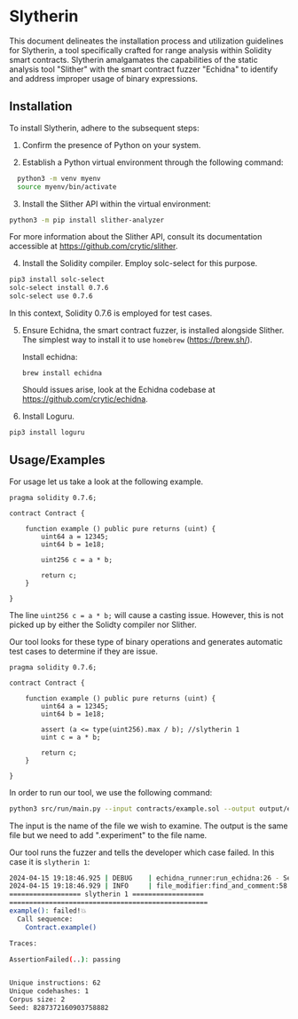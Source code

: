 # Slytherin

This document delineates the installation process and utilization guidelines for Slytherin, a tool specifically crafted for range analysis within Solidity smart contracts. Slytherin amalgamates the capabilities of the static analysis tool "Slither" with the smart contract fuzzer "Echidna" to identify and address improper usage of binary expressions.


## Installation

To install Slytherin, adhere to the subsequent steps:

1. Confirm the presence of Python on your system.

2. Establish a Python virtual environment through the following command:

```bash
  python3 -m venv myenv
  source myenv/bin/activate
```

3. Install the Slither API within the virtual environment:

```bash
python3 -m pip install slither-analyzer
```

For more information about the Slither API, consult its documentation accessible at https://github.com/crytic/slither.

4. Install the Solidity compiler. Employ solc-select for this purpose.

```bash
pip3 install solc-select
solc-select install 0.7.6
solc-select use 0.7.6
```
In this context, Solidity 0.7.6 is employed for test cases.

5. Ensure Echidna, the smart contract fuzzer, is installed alongside Slither. 
   The simplest way to install it to use `homebrew` (https://brew.sh/). 

   Install echidna:

   `brew install echidna`


   Should issues arise, look at the Echidna codebase at https://github.com/crytic/echidna.

6. Install Loguru. 
```bash
pip3 install loguru
```
## Usage/Examples

For usage let us take a look at the following example. 

```solidity
pragma solidity 0.7.6;

contract Contract {
   
    function example () public pure returns (uint) {
        uint64 a = 12345;
        uint64 b = 1e18;

        uint256 c = a * b;

        return c;
    }

}

```


The line `uint256 c = a * b;` will cause a casting issue. However, this is not picked up by either the Solidty compiler nor Slither. 

Our tool looks for these type of binary operations and generates automatic test cases to determine if they are issue. 

```solidity
pragma solidity 0.7.6;

contract Contract {
   
    function example () public pure returns (uint) {
        uint64 a = 12345;
        uint64 b = 1e18;

        assert (a <= type(uint256).max / b); //slytherin 1
        uint c = a * b;
        
        return c;
    }

}

```

In order to run our tool, we use the following command:
```bash
python3 src/run/main.py --input contracts/example.sol --output output/example.experiment.sol   
```

The input is the name of the file we wish to examine. The output is the same file but we need to add ".experiment" to the file name. 

Our tool runs the fuzzer and tells the developer which case failed. In this case it is `slytherin 1`:

```bash
2024-04-15 19:18:46.925 | DEBUG    | echidna_runner:run_echidna:26 - Sent ESC character signal to Echidna process.
2024-04-15 19:18:46.929 | INFO     | file_modifier:find_and_comment:58 - slytherin 1
================== slytherin 1 ==================
==================================================
example(): failed!💥  
  Call sequence:
    Contract.example()

Traces: 

AssertionFailed(..): passing


Unique instructions: 62
Unique codehashes: 1
Corpus size: 2
Seed: 8287372160903758882
```
